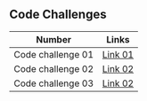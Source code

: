 
## Code Challenges

| Number            | Links                                                 |
|-------------------|-------------------------------------------------------|
|Code challenge 01  | [Link 01](./array-reverse/array_reverse.md)           |
|Code challenge 02  | [Link 02](./array-insert-shift/array-insert-shift.md) |
|Code challenge 03  | [Link 02](./array-binary-search/array-binary-search.py) |
